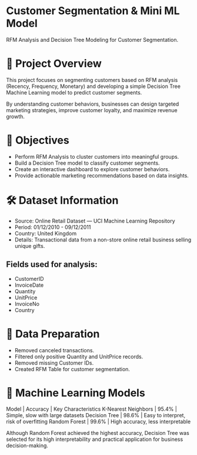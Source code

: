 # Customer Segmentation & Mini ML Model
RFM Analysis and Decision Tree Modeling for Customer Segmentation.

# 📖 Project Overview
This project focuses on segmenting customers based on RFM analysis (Recency, Frequency, Monetary) and developing a simple Decision Tree Machine Learning model to predict customer segments.

By understanding customer behaviors, businesses can design targeted marketing strategies, improve customer loyalty, and maximize revenue growth.

# 🎯 Objectives
- Perform RFM Analysis to cluster customers into meaningful groups.
- Build a Decision Tree model to classify customer segments.
- Create an interactive dashboard to explore customer behaviors.
- Provide actionable marketing recommendations based on data insights.

# 🛠 Dataset Information
- Source: Online Retail Dataset — UCI Machine Learning Repository
- Period: 01/12/2010 - 09/12/2011
- Country: United Kingdom
- Details: Transactional data from a non-store online retail business selling unique gifts.
 ## Fields used for analysis:
 - CustomerID
 - InvoiceDate
 - Quantity
 - UnitPrice
 - InvoiceNo
 - Country

# 🧹 Data Preparation
- Removed canceled transactions.
- Filtered only positive Quantity and UnitPrice records.
- Removed missing Customer IDs.
- Created RFM Table for customer segmentation.

# 🤖 Machine Learning Models

Model | Accuracy | Key Characteristics
K-Nearest Neighbors | 95.4% | Simple, slow with large datasets
Decision Tree | 98.6% | Easy to interpret, risk of overfitting
Random Forest | 99.6% | High accuracy, less interpretable

Although Random Forest achieved the highest accuracy, 
Decision Tree was selected for its high interpretability 
and practical application for business decision-making.


